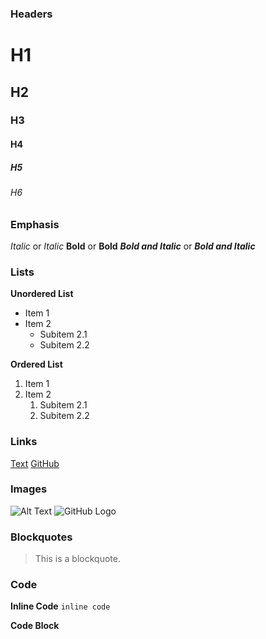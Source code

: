 ### Headers
# H1
## H2
### H3
#### H4
##### H5
###### H6

### Emphasis
*Italic* or _Italic_
**Bold** or __Bold__
***Bold and Italic*** or ___Bold and Italic___

### Lists
**Unordered List**
- Item 1
- Item 2
  - Subitem 2.1
  - Subitem 2.2

**Ordered List**
1. Item 1
2. Item 2
   1. Subitem 2.1
   2. Subitem 2.2

### Links
[Text](URL)
[GitHub](https://github.com)

### Images
![Alt Text](URL)
![GitHub Logo](https://github.githubassets.com/images/modules/logos_page/GitHub-Mark.png)

### Blockquotes
> This is a blockquote.

### Code
**Inline Code**
`inline code`

**Code Block**
